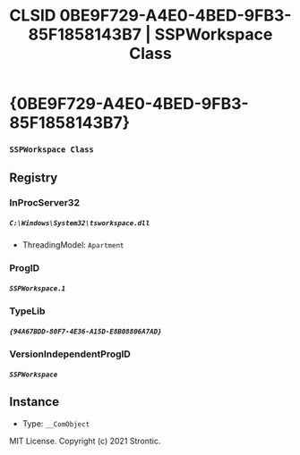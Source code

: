 ﻿---
title: "CLSID 0BE9F729-A4E0-4BED-9FB3-85F1858143B7 | SSPWorkspace Class"
excerpt: What is COM-Object CLSID 0BE9F729-A4E0-4BED-9FB3-85F1858143B7?
---

# {0BE9F729-A4E0-4BED-9FB3-85F1858143B7}

### `SSPWorkspace Class`

## Registry


### InProcServer32

##### `C:\Windows\System32\tsworkspace.dll`
* ThreadingModel: `Apartment`

### ProgID

##### `SSPWorkspace.1`

### TypeLib

##### `{94A67BDD-80F7-4E36-A15D-E8B08806A7AD}`

### VersionIndependentProgID

##### `SSPWorkspace`

## Instance

* Type: `__ComObject`

MIT License. Copyright (c) 2021 Strontic.


